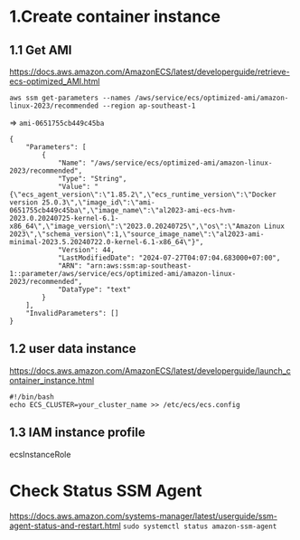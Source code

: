 # 1.Create container instance
## 1.1 Get AMI
https://docs.aws.amazon.com/AmazonECS/latest/developerguide/retrieve-ecs-optimized_AMI.html

`aws ssm get-parameters --names /aws/service/ecs/optimized-ami/amazon-linux-2023/recommended --region ap-southeast-1`

=> `ami-0651755cb449c45ba`

```
{
    "Parameters": [
        {
            "Name": "/aws/service/ecs/optimized-ami/amazon-linux-2023/recommended",
            "Type": "String",
            "Value": "{\"ecs_agent_version\":\"1.85.2\",\"ecs_runtime_version\":\"Docker version 25.0.3\",\"image_id\":\"ami-0651755cb449c45ba\",\"image_name\":\"al2023-ami-ecs-hvm-2023.0.20240725-kernel-6.1-x86_64\",\"image_version\":\"2023.0.20240725\",\"os\":\"Amazon Linux 2023\",\"schema_version\":1,\"source_image_name\":\"al2023-ami-minimal-2023.5.20240722.0-kernel-6.1-x86_64\"}",
            "Version": 44,
            "LastModifiedDate": "2024-07-27T04:07:04.683000+07:00",
            "ARN": "arn:aws:ssm:ap-southeast-1::parameter/aws/service/ecs/optimized-ami/amazon-linux-2023/recommended",
            "DataType": "text"
        }
    ],
    "InvalidParameters": []
}

```

## 1.2 user data instance
https://docs.aws.amazon.com/AmazonECS/latest/developerguide/launch_container_instance.html
```
#!/bin/bash
echo ECS_CLUSTER=your_cluster_name >> /etc/ecs/ecs.config
```

## 1.3 IAM instance profile
ecsInstanceRole

# Check Status SSM Agent
https://docs.aws.amazon.com/systems-manager/latest/userguide/ssm-agent-status-and-restart.html
`sudo systemctl status amazon-ssm-agent`
